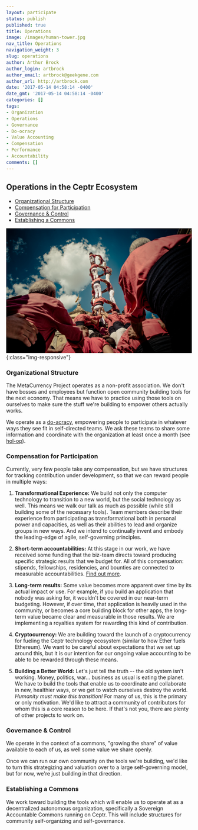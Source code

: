```yaml
---
layout: participate
status: publish
published: true
title: Operations
image: /images/human-tower.jpg
nav_title: Operations
navigation_weight: 3
slug: operations
author: Arthur Brock
author_login: artbrock
author_email: artbrock@geekgene.com
author_url: http://artbrock.com
date: '2017-05-14 04:58:14 -0400'
date_gmt: '2017-05-14 04:58:14 -0400'
categories: []
tags:
- Organization
- Operations
- Governance
- Do-ocracy
- Value Accounting
- Compensation
- Performance
- Accountability
comments: []
---
```


<div class="col-md-8" markdown="1">

## Operations in the Ceptr Ecosystem


<!-- toc orderedList:0 depthFrom:3 depthTo:6 -->

* [Organizational Structure](#organizational-structure)
* [Compensation for Participation](#compensation-for-participation)
* [Governance & Control](#governance-control)
* [Establishing a Commons](#establishing-a-commons)

<!-- tocstop -->

![Human Organization](/images/human-tower.jpg){:class="img-responsive"}

### Organizational Structure
The MetaCurrency Project operates as a non-profit association. We don't have bosses and employees but function open community building tools for the next economy. That means we have to practice using those tools on ourselves to make sure the stuff we're building to empower others actually works.

We operate as a [do-acracy](http://github.com/metacurrency/ceptr-org/wiki), empowering people to participate in whatever ways they see fit in self-directed teams. We ask these teams to share some information and coordinate with the organization at least once a month (see [hol-op](https://github.com/metacurrency/ceptr-org/wiki/Hol-op)).

### Compensation for Participation
Currently, very few people take any compensation, but we have structures for tracking contribution under development, so that we can reward people in multiple ways:

  1. **Transformational Experience:** We build not only the computer technology to transition to a new world, but the social technology as well. This means we walk our talk as much as possible (while still building some of the necessary tools). Team members describe their experience from participating as transformational both in personal power and capacities, as well as their abilities to lead and organize groups in new ways. And we intend to continually invent and embody the leading-edge of agile, self-governing principles.

  2. **Short-term accountabilities:** At this stage in our work, we have received some funding that the biz-team directs toward producing specific strategic results that we budget for. All of this compensation: stipends, fellowships, residencies, and bounties are connected to measurable accountabilities. [Find out more](/opportunities).

  3. **Long-term results:** Some value becomes more apparent over time by its actual impact or use. For example, if you build an application that nobody was asking for, it wouldn't be covered in our near-term budgeting. However, if over time, that application is heavily used in the community, or becomes a core building block for other apps, the long-term value became clear and measurable in those results. We are implementing a royalties system for rewarding this kind of contribution.

  4. **Cryptocurrency:** We are building toward the launch of a cryptocurrency for fueling the Ceptr technology ecosystem (similar to how Ether fuels Ethereum). We want to be careful about expectations that we set up around this, but it is our intention for our ongoing value accounting to be able to be rewarded through these means.

  5. **Building a Better World:** Let's just tell the truth -- the old system isn't working. Money, politics, war... business as usual is eating the planet. We have to build the tools that enable us to coordinate and collaborate in new, healthier ways, or we get to watch ourselves destroy the world. *Humanity must make this transition!* For many of us, this is the primary or only motivation. We'd like to attract a community of contributors for whom this is a core reason to be here. If that's not you, there are plenty of other projects to work on.


### Governance & Control
We operate in the context of a commons, "growing the share" of value available to each of us, as well some value we share openly.

Once we can run our own community on the tools we're building, we'd like to turn this strategizing and valuation over to a large self-governing model, but for now, we're just building in that direction.

### Establishing a Commons
We work toward building the tools which will enable us to operate at as a decentralized autonomous organization, specifically a Sovereign Accountable Commons running on Ceptr. This will include structures for community self-organizing and self-governance.

</div>
